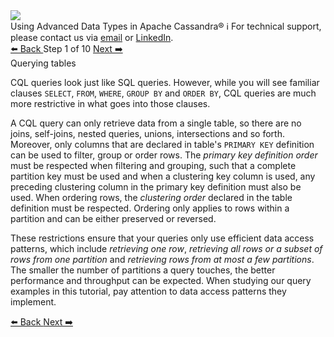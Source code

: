 <!-- TOP -->
<div class="top">
  <img src="https://datastax-academy.github.io/katapod-shared-assets/images/ds-academy-logo.svg" />
  <div class="scenario-title-section">
    <span class="scenario-title">Using Advanced Data Types in Apache Cassandra®</span>
    <span class="scenario-subtitle">ℹ️ For technical support, please contact us via <a href="mailto:aleksandr.volochnev@datastax.com">email</a> or <a href="https://dtsx.io/aleks">LinkedIn</a>.</span>
  </div>
</div>

<!-- NAVIGATION -->
<div id="navigation-top" class="navigation-top">
 <a href='command:katapod.loadPage?[{"step":"intro"}]'
   class="btn btn-dark navigation-top-left">⬅️ Back
 </a>
<span class="step-count"> Step 1 of 10</span>
 <a href='command:katapod.loadPage?[{"step":"step2-cassandra"}]' 
    class="btn btn-dark navigation-top-right">Next ➡️
  </a>
</div>

<!-- CONTENT -->

<div class="step-title">Querying tables</div>

CQL queries look just like SQL queries. However, while you will see familiar clauses `SELECT`, `FROM`, `WHERE`, `GROUP BY` 
and `ORDER BY`, CQL queries are much more restrictive in what goes into those clauses. 

A CQL query can only retrieve data from a single table, so there are no joins, self-joins, nested queries, unions, intersections and so forth. 
Moreover, only columns that are declared in table's `PRIMARY KEY` definition can be used to filter, group or order rows. 
The *primary key definition order* must be respected when filtering and grouping, such that a complete partition key must be used and 
when a clustering key column is used, any preceding clustering column in the primary key definition must also be used. 
When ordering rows, the *clustering order* declared in the table definition must be respected. Ordering only applies to rows within a partition and can be either preserved or reversed.

These restrictions ensure that your queries only use efficient data access patterns, which include *retrieving one row*, 
*retrieving all rows or a subset of rows from one partition* and *retrieving rows from at most a few partitions*. 
The smaller the number of partitions a query touches, the better performance and throughput can be expected. When studying 
our query examples in this tutorial, pay attention to data access patterns they implement.

<!-- NAVIGATION -->
<div id="navigation-bottom" class="navigation-bottom">
 <a href='command:katapod.loadPage?[{"step":"intro"}]'
   class="btn btn-dark navigation-bottom-left">⬅️ Back
 </a>
 <a href='command:katapod.loadPage?[{"step":"step2-cassandra"}]'
    class="btn btn-dark navigation-bottom-right">Next ➡️
  </a>
</div>

